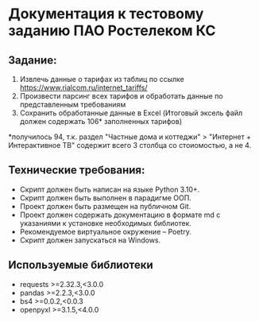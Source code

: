 # Документация к тестовому заданию ПАО Ростелеком КС 

## Задание:
1. Извлечь данные о тарифах из таблиц по ссылке https://www.rialcom.ru/internet_tariffs/
2. Произвести парсинг всех тарифов и обработать данные по представленным требованиям
3. Сохранить обработанные данные в Excel (Итоговый эксель файл должен содержать 106* заполненных тарифов)

\*получилось 94, т.к. раздел "Частные дома и коттеджи" > "Интернет + Интерактивное ТВ" содержит всего 3 столбца со стоиомостью, а не 4.

## Технические требования:
- Скрипт должен быть написан на языке Python 3.10+.
- Скрипт должен быть выполнен в парадигме ООП.
- Проект должен быть размещен на публичном Git.
- Проект должен содержать документацию в формате md с указаниями к установке необходимых библиотек.
- Рекомендуемое виртуальное окружение – Poetry.
- Скрипт должен запускаться на Windows.

## Используемые библиотеки

- requests >=2.32.3,<3.0.0
- pandas >=2.2.3,<3.0.0
- bs4 >=0.0.2,<0.0.3
- openpyxl >=3.1.5,<4.0.0
